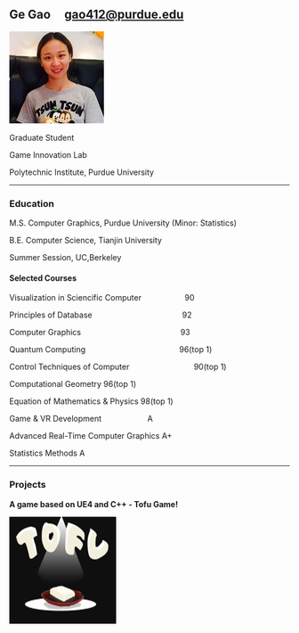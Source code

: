 ## Ge Gao                       gao412@purdue.edu
![fay067](gao.jpg)  

Graduate Student

Game Innovation Lab

Polytechnic Institute, Purdue University

-----------------------------------------------------------------------------------------------
### Education

M.S. Computer Graphics, Purdue University (Minor: Statistics)

B.E. Computer Science, Tianjin University

Summer Session, UC,Berkeley

#### Selected Courses

Visualization in Sciencific Computer &emsp;&emsp;&emsp;&emsp;&emsp; 90

Principles of Database &emsp;&emsp;&emsp;&emsp;&emsp;&emsp;&emsp;&emsp;&emsp;&emsp;&emsp; 92

Computer Graphics &emsp;&emsp;&emsp;&emsp;&emsp;&emsp;&emsp;&emsp;&emsp;&emsp;&emsp;&emsp;&ensp;93

Quantum Computing &emsp;&emsp;&emsp;&emsp;&emsp;&emsp;&emsp;&emsp;&emsp;&emsp;&emsp;&ensp; 96(top 1)

Control Techniques of Computer &emsp;&emsp;&emsp;&emsp;&emsp;&emsp;&emsp;&emsp;90(top 1)

Computational Geometry                    96(top 1)

Equation of Mathematics & Physics         98(top 1)

Game & VR Development                     A

Advanced Real-Time Computer Graphics      A+

Statistics Methods                        A

-----------------------------------------------------------------------------------------------
### Projects
 
**A game based on UE4 and C++ - Tofu Game!**

![fay067](TofuGame.png)  



